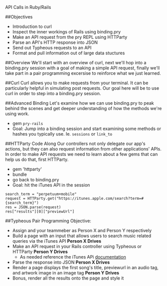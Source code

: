 API Calls in Ruby/Rails

##Objectives

* Introduction to curl
* Inspect the inner workings of Rails using binding.pry
* Make an API request from the pry REPL using HTTParty
* Parse an API's HTTP response into JSON
* Send out Typheous requests to an API
* Format and pull information out of large data stuctures
    
        
##Overview
We'll start with an overview of curl, next we'll hop into a binding.pry session with a goal of making a simple API request, finally we'll take part in a pair programming excersise to reinforce what we just learned.

##Curl
Curl allows you to make requests from your terminal. It can be particularly helpful in simulating post requests. Our goal here will be to use curl in order to step into a binding.pry session.

##Advanced Binding
Let's examine how we can use binding.pry to peak behind the scenes and get deeper understanding of how the methods we're using work.

* gem `pry-rails`
* Goal: Jump into a binding session and start examining some methods or hashes you typically use. Ie. `sessions` or `link_to`

##HTTParty Code Along
Our controllers not only delegate our app's actions, but they can also request information from other applications' APIs.
In order to make API requests we need to learn about a few gems that can help us do that, first HTTParty.

* gem 'httparty'
* bundle
* go back to binding.pry
* Goal: hit the iTunes API in the session

```
search_term = "perpetuum+mobile"
request = HTTParty.get("https://itunes.apple.com/search?term=#{search_term}")
res = JSON.parse(request)
res["results"][0]["previewUrl"]
```

##Typheous Pair Programming
Objective:

* Assign and your teammeber as Person X and Person Y respectively
* Build a page with an input that allows users to search music related queries via the iTunes API **Person X Drives**
* Make an API request in your Rails controller using Typheous or HTTParty **Person Y Drives**
    * As needed reference the iTunes APi [documentation](https://www.apple.com/itunes/affiliates/resources/documentation/itunes-store-web-service-search-api.html)
* Parse the response into JSON **Person X Drives**
* Render a page displays the first song's title, previewurl in an audio tag, and artwork image in an image tag **Person Y Drives**
* Bonus, render all the results onto the page and style it




